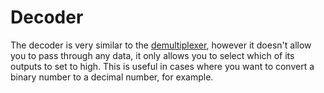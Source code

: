 # Decoder

The decoder is very similar to the [demultiplexer](component://logix_builtin.script_type.DEMULTIPLEXER), however it doesn't allow you to pass through any data, it only allows you to select which of its outputs to set to high. This is useful in cases where you want to convert a binary number to a decimal number, for example.
